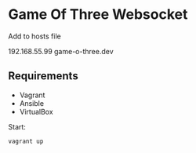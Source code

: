 Game Of Three Websocket
==================

Add to hosts file

192.168.55.99   game-o-three.dev


Requirements
------------

- Vagrant
- Ansible
- VirtualBox

Start:

```vagrant up```
